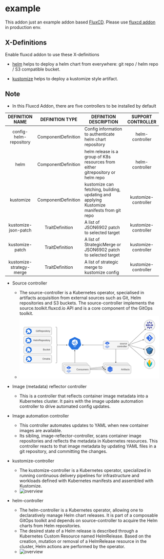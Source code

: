 # example

This addon just an example addon based [FluxCD](https://fluxcd.io/). Please use [fluxcd addon](https://github.com/kubevela/catalog/tree/master/addons/fluxcd) in production env.

## X-Definitions

Enable fluxcd addon to use these X-definitions

- [helm](https://kubevela.io/docs/end-user/components/helm) helps to deploy a helm chart from everywhere:
  git repo / helm repo / S3 compatible bucket.

- [kustomize](https://kubevela.io/docs/end-user/components/kustomize) helps to deploy a kustomize style artifact.

## Note
- In this Fluxcd Addon, there are five controllers to be installed by default

|DEFINITION NAME                         |DEFINITION TYPE           |DEFINITION DESCRIPTION|   SUPPORT CONTROLLER                |                                         
|:----:   |          :----: | ---| :----: |
|config-helm-repository                  |ComponentDefinition       |Config information to authenticate helm chart repository| helm-controller                |                                               
|helm                                    |ComponentDefinition       |helm release is a group of K8s resources from either gitrepository or helm repo|helm-controller                |
|kustomize                               |ComponentDefinition       |kustomize can fetching, building, updating and applying Kustomize manifests from git repo|kustomize-controller           |
|kustomize-json-patch                    |TraitDefinition           |A list of JSON6902 patch to selected target|kustomize-controller           |
|kustomize-patch                         |TraitDefinition           |A list of StrategicMerge or JSON6902 patch to selected target   |kustomize-controller           |
|kustomize-strategy-merge                |TraitDefinition           |A list of strategic merge to kustomize config               |kustomize-controller           |     

- Source controller
  - The source-controller is a Kubernetes operator, specialised in artifacts acquisition from external sources such as Git, Helm repositories and S3 buckets. The source-controller implements the source.toolkit.fluxcd.io API and is a core component of the GitOps toolkit.
  - ![overview](https://raw.githubusercontent.com/fluxcd/source-controller/main/docs/diagrams/source-controller-overview.png)

- Image (metadata) reflector controller
  - This is a controller that reflects container image metadata into a Kubernetes cluster. It pairs with the image update automation controller to drive automated config updates.

- Image automation controller
  - This controller automates updates to YAML when new container images are available.
  - Its sibling, image-reflector-controller, scans container image repositories and reflects the metadata in Kubernetes resources. This controller reacts to that image metadata by updating YAML files in a git repository, and committing the changes.

- kustomize-controller
  - The kustomize-controller is a Kubernetes operator, specialized in running continuous delivery pipelines for infrastructure and workloads defined with Kubernetes manifests and assembled with Kustomize.
  - ![overview](https://raw.githubusercontent.com/fluxcd/kustomize-controller/main/docs/diagrams/kustomize-controller-overview.png)

- helm-controller
  - The helm-controller is a Kubernetes operator, allowing one to declaratively manage Helm chart releases. It is part of a composable GitOps toolkit and depends on source-controller to acquire the Helm charts from Helm repositories.
  - The desired state of a Helm release is described through a Kubernetes Custom Resource named HelmRelease. Based on the creation, mutation or removal of a HelmRelease resource in the cluster, Helm actions are performed by the operator.
  - ![overview](https://raw.githubusercontent.com/fluxcd/helm-controller/main/docs/diagrams/helm-controller-overview.png)
